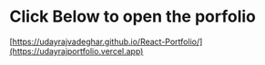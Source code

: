 # Click Below to open the porfolio


[https://udayrajvadeghar.github.io/React-Portfolio/](https://udayrajportfolio.vercel.app)
